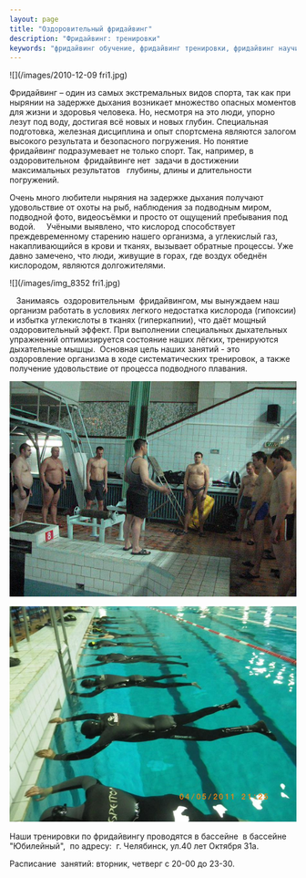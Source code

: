 ```yaml
---
layout: page
title: "Оздоровительный фридайвинг"
description: "Фридайвинг: тренировки"
keywords: "фридайвинг обучение, фридайвинг тренировки, фридайвинг научиться, техника фридайвинга, фридайвинг дыхание, фридайвинг обучение, фридайвинг техника дыхания, фридайвинг фото, фридайвинг девушки, фридайвинг в челябинске, ласты для фридайвинга, фридайвинг мировой рекорд, курсы фридайвинга, тренировка фридайвинг, чемпионка по фридайвингу, маска для фридайвинга, фридайвинг упражнения, техника ныряния во фридайвинге, школа фридайвинга, гидрокостюм для фридайвинга, наталья молчанова фридайвинг, чемпионка мира по фридайвингу, наталья овсиенко фридайвинг фото, часы для фридайвинга, фридайвинг в спб, фильмы о фридайвинге, основы фридайвинга, фридайвинг книги, соревнования по фридайвингу, фридайвинг в бикини, фридайвинг снаряжение, чемпион по фридайвингу, костюм для фридайвинга, фридайвинг в дахабе, наталья овсиенко фридайвинг видео, уроки фридайвинга, занятия фридайвингом, чемпион мира по фридайвингу, фридайвинг с белухами, чемпионат мира по фридайвингу, йога фридайвинг, федерация фридайвинга, голый фридайвинг, апноэ фридайвинг"
---
```


![](/images/2010-12-09 fri1.jpg)

Фридайвинг – один из самых экстремальных видов спорта, так как при нырянии на задержке дыхания возникает множество опасных моментов для жизни и здоровья человека. Но, несмотря на это люди, упорно лезут под воду, достигая всё новых и новых глубин. Специальная подготовка, железная дисциплина и опыт спортсмена являются залогом высокого результата и безопасного погружения. Но понятие фридайвинг подразумевает не только спорт. Так, например, в оздоровительном  фридайвинге нет  задачи в достижении  максимальных результатов   глубины, длины и длительности погружений.

Очень много любители ныряния на задержке дыхания получают удовольствие от охоты на рыб, наблюдения за подводным миром, подводной фото, видеосъёмки и просто от ощущений пребывания под водой.     Учёными выявлено, что кислород способствует преждевременному старению нашего организма, а углекислый газ, накапливающийся в крови и тканях, вызывает обратные процессы. Уже давно замечено, что люди, живущие в горах, где воздух обеднён кислородом, являются долгожителями.

![](/images/img_8352 fri1.jpg)

   Занимаясь  оздоровительным  фридайвингом, мы вынуждаем наш организм работать в условиях легкого недостатка кислорода (гипоксии) и избытка углекислоты в тканях (гиперкапнии), что даёт мощный оздоровительный эффект. При выполнении специальных дыхательных упражнений оптимизируется состояние наших лёгких, тренируются дыхательные мышцы.  Основная цель наших занятий - это оздоровление организма в ходе систематических тренировок, а также получение удовольствие от процесса подводного плавания.

![дайвинг, фридайвинг, подводная охота, обучение дайвингу, фридайвингу, подводной охоте.](/images/14.jpg)

![imgp1834 s](/images/imgp1834%20s.jpg)


Наши тренировки по фридайвингу проводятся в бассейне  в бассейне "Юбилейный",  по адресу:
 г. Челябинск, ул.40 лет Октября 31а.

Расписание  занятий: вторник, четверг с 20-00 до 23-30.